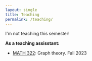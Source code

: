 ```yaml
---
layout: single
title: Teaching
permalink: /teaching/
---
```

I'm not teaching this semester!

**As a teaching assisstant:**
* [MATH 322](https://apps.ualberta.ca/catalogue/course/math/322): Graph theory. Fall 2023

